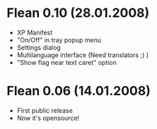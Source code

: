 # Flean 0.10 (28.01.2008) #
  * XP Manifest
  * "On/Off" in tray popup menu
  * Settings dialog
  * Multilanguage interface (Need translators ;) )
  * "Show flag near text caret" option

# Flean 0.06 (14.01.2008) #
  * First public release
  * Now it's opensource!